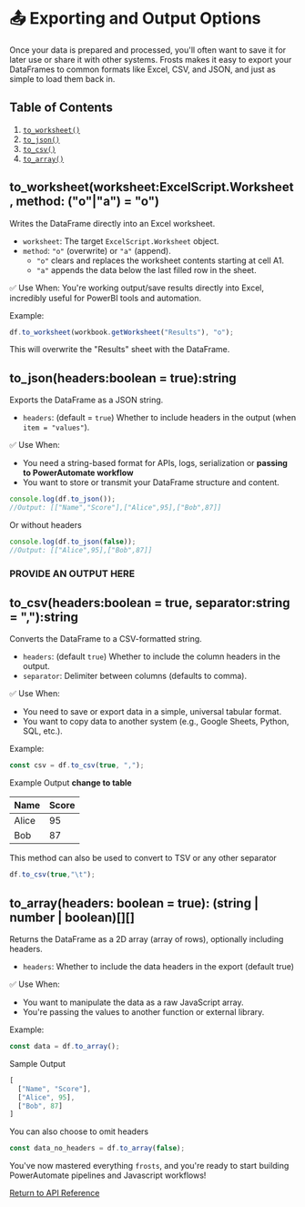 # 📤 Exporting and Output Options

Once your data is prepared and processed, you'll often want to save it for later use or share it with other systems. Frosts makes it easy to export your DataFrames to common formats like Excel, CSV, and JSON, and just as simple to load them back in.

## Table of Contents

1. [`to_worksheet()`](#to_worksheetworksheetexcelscriptworksheet-method-oa--o)
2. [`to_json()`](#to_jsonheadersboolean--truestring)
3. [`to_csv()`](#to_csvheadersboolean--true-separatorstring--string)
4. [`to_array()`](#to_arrayheaders-boolean--true-string--number--boolean)

## to_worksheet(worksheet:ExcelScript.Worksheet, method: ("o"|"a") = "o")

Writes the DataFrame directly into an Excel worksheet.

- `worksheet`: The target `ExcelScript.Worksheet` object.
- `method`: `"o"` (overwrite) or `"a"` (append).
  - `"o"` clears and replaces the worksheet contents starting at cell A1.
  - `"a"` appends the data below the last filled row in the sheet.

✅ Use When:
You're working output/save results directly into Excel, incredibly useful for PowerBI tools and automation.

Example:

```ts
df.to_worksheet(workbook.getWorksheet("Results"), "o");
```

This will overwrite the "Results" sheet with the DataFrame.

## to_json(headers:boolean = true):string

Exports the DataFrame as a JSON string.

- `headers`: (default = `true`) Whether to include headers in the output (when `item = "values"`).

✅ Use When:

- You need a string-based format for APIs, logs, serialization or **passing to PowerAutomate workflow**
- You want to store or transmit your DataFrame structure and content.

```ts
console.log(df.to_json());
//Output: [["Name","Score"],["Alice",95],["Bob",87]]
```

Or without headers

```ts
console.log(df.to_json(false));
//Output: [["Alice",95],["Bob",87]]
```

### PROVIDE AN OUTPUT HERE

## to_csv(headers:boolean = true, separator:string = ","):string

Converts the DataFrame to a CSV-formatted string.

- `headers`: (default `true`) Whether to include the column headers in the output.
- `separator`: Delimiter between columns (defaults to comma).

✅ Use When:

- You need to save or export data in a simple, universal tabular format.
- You want to copy data to another system (e.g., Google Sheets, Python, SQL, etc.).

Example:

```ts
const csv = df.to_csv(true, ",");
```

Example Output **change to table**

| Name  | Score |
|-------|-------|
| Alice |  95   |
| Bob   |  87   |

This method can also be used to convert to TSV or any other separator

```ts
df.to_csv(true,"\t");
```

## to_array(headers: boolean = true): (string | number | boolean)[][]

Returns the DataFrame as a 2D array (array of rows), optionally including headers.

- `headers`: Whether to include the data headers in the export (default true)

✅ Use When:

- You want to manipulate the data as a raw JavaScript array.
- You're passing the values to another function or external library.

Example:

```ts
const data = df.to_array();
```

Sample Output

```ts
[
  ["Name", "Score"],
  ["Alice", 95],
  ["Bob", 87]
]
```

You can also choose to omit headers

```ts
const data_no_headers = df.to_array(false);
```

You've now mastered everything `frosts`, and you're ready to start building PowerAutomate pipelines and Javascript workflows!

[Return to API Reference](/docs/index.md)